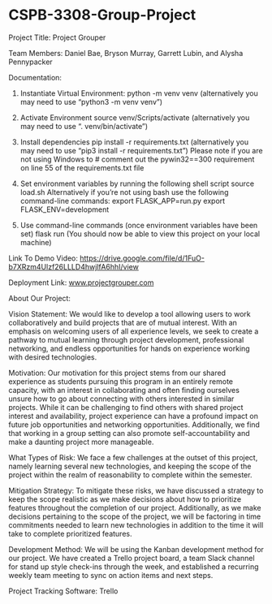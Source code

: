 # CSPB-3308-Group-Project

Project Title: Project Grouper

Team Members: Daniel Bae, Bryson Murray, Garrett Lubin, and Alysha Pennypacker



Documentation:

1. Instantiate Virtual Environment: 
python -m venv venv (alternatively you may need to use “python3 -m venv venv”)

2. Activate Environment
source venv/Scripts/activate (alternatively you may need to use “. venv/bin/activate”)

3. Install dependencies
pip install -r requirements.txt (alternatively you may need to use  “pip3 install -r requirements.txt”) 
Please note if you are not using Windows to # comment out the pywin32==300 requirement on line 55 of the requirements.txt file

4. Set environment variables by running the following shell script
source load.sh
Alternatively if you’re not using bash use the following command-line commands:
     export FLASK_APP=run.py
     export FLASK_ENV=development
     
5. Use command-line commands (once environment variables have been set)
flask run (You should now be able to view this project on your local machine)


Link To Demo Video: https://drive.google.com/file/d/1FuO-b7XRzm4Ulzf26LLLD4hwjlfA6hhI/view

Deployment Link: www.projectgrouper.com


About Our Project:

Vision Statement:
We would like to develop a tool allowing users to work collaboratively and build projects that are of mutual interest.  With an emphasis on welcoming users of all experience levels, we seek to create a pathway to mutual learning through project development, professional networking, and endless opportunities for hands on experience working with desired technologies. 

Motivation:
Our motivation for this project stems from our shared experience as students pursuing this program in an entirely remote capacity, with an interest in collaborating and often finding ourselves unsure how to go about connecting with others interested in similar projects. While it can be challenging to find others with shared project interest and availability, project experience can have a profound impact on future job opportunities and networking opportunities. Additionally, we find that working in a group setting can also promote self-accountability and make a daunting project more manageable.

What Types of Risk:
We face a few challenges at the outset of this project, namely learning several new technologies, and keeping the scope of the project within the realm of reasonability to complete within the semester.  

Mitigation Strategy:
To mitigate these risks, we have discussed a strategy to keep the scope realistic as we make decisions about how to prioritize features throughout the completion of our project. Additionally, as we make decisions pertaining to the scope of the project, we will be factoring in time commitments needed to learn new technologies in addition to the time it will take to complete prioritized features. 

Development Method:
We will be using the Kanban development method for our project. We have created a Trello project board, a team Slack channel for stand up style check-ins through the week, and established a recurring weekly team meeting to sync on action items and next steps.

Project Tracking Software: Trello 
